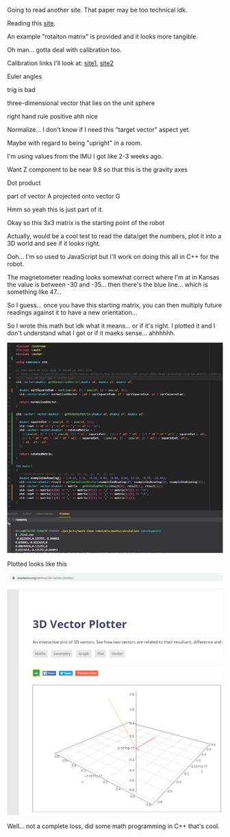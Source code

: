 Going to read another site. That paper may be too technical idk.

Reading this [site](https://www.allaboutcircuits.com/technical-articles/how-to-interpret-IMU-sensor-data-dead-reckoning-rotation-matrix-creation).

An example "rotaiton matrix" is provided and it looks more tangible.

Oh man... gotta deal with calibration too.

Calibration links I'll look at: [site1](https://thecavepearlproject.org/2015/05/22/calibrating-any-compass-or-accelerometer-for-arduino/), [site2](https://github.com/kriswiner/MPU6050/wiki/Simple-and-Effective-Magnetometer-Calibration)

Euler angles

trig is bad

three-dimensional vector that lies on the unit sphere

right hand rule positive ahh nice

Normalize... I don't know if I need this "target vector" aspect yet.

Maybe with regard to being "upright" in a room.

I'm using values from the IMU I got like 2-3 weeks ago.

Want Z component to be near 9.8 so that this is the gravity axes

Dot product

part of vector A projected onto vector G

Hmm so yeah this is just part of it.

Okay so this 3x3 matrix is the starting point of the robot

Actually, would be a cool test to read the data/get the numbers, plot it into a 3D world and see if it looks right.

Ooh... I'm so used to JavaScript but I'll work on doing this all in C++ for the robot.

The magnetometer reading looks somewhat correct where I'm at in Kansas the value is between -30 and -35... then there's the blue line... which is something like 47...

So I guess... once you have this starting matrix, you can then multiply future readings against it to have a new orientation...

So I wrote this math but idk what it means... or if it's right. I plotted it and I don't understand what I got or if it maeks sense... ahhhhhh.

<img src="../media/01-24-2022--math.JPG" width="800">

Plotted looks like this

<img src="../media/01-24-2022--what-is-this.png" width="800">

Well... not a complete loss, did some math programming in C++ that's cool.